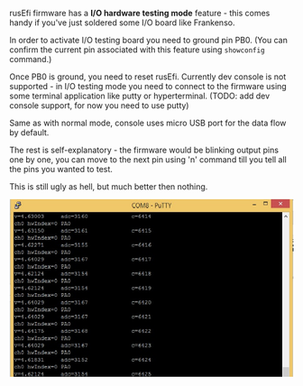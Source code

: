 rusEfi firmware has a **I/O hardware testing mode** feature - this comes handy if you've just soldered some I/O board like Frankenso.

In order to activate I/O testing board you need to ground pin PB0. (You can confirm the current pin associated with this feature using `showconfig` command.)

Once PB0 is ground, you need to reset rusEfi. 
Currently dev console is not supported - in I/O testing mode you need to connect to the firmware using some terminal application like putty or hyperterminal. (TODO: add dev console support, for now you need to use putty)

Same as with normal mode, console uses micro USB port for the data flow by default.

The rest is self-explanatory - the firmware would be blinking output pins one by one, you can move to the next pin using 'n' command till you tell all the pins you wanted to test.

This is still ugly as hell, but much better then nothing.

![Hardware Test Output](Images/hardware_test.png)
